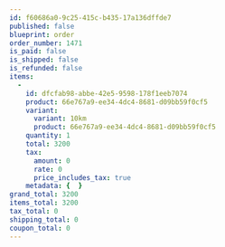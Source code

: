 ```yaml
---
id: f60686a0-9c25-415c-b435-17a136dffde7
published: false
blueprint: order
order_number: 1471
is_paid: false
is_shipped: false
is_refunded: false
items:
  -
    id: dfcfab98-abbe-42e5-9598-178f1eeb7074
    product: 66e767a9-ee34-4dc4-8681-d09bb59f0cf5
    variant:
      variant: 10km
      product: 66e767a9-ee34-4dc4-8681-d09bb59f0cf5
    quantity: 1
    total: 3200
    tax:
      amount: 0
      rate: 0
      price_includes_tax: true
    metadata: {  }
grand_total: 3200
items_total: 3200
tax_total: 0
shipping_total: 0
coupon_total: 0
---
```

